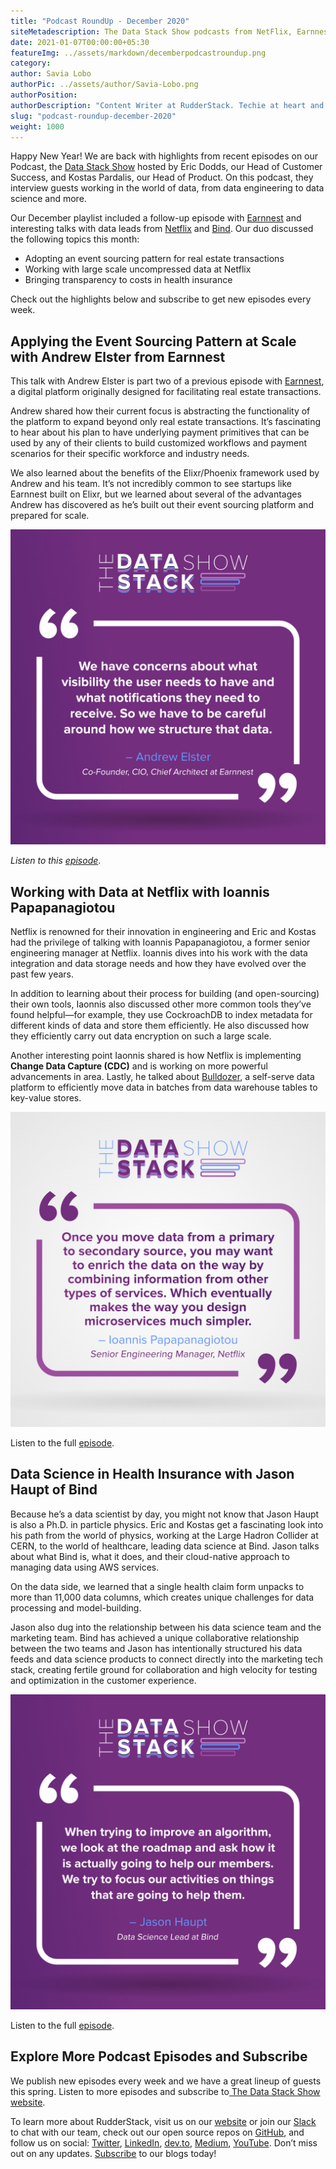 ```yaml
---
title: "Podcast RoundUp - December 2020"
siteMetadescription: The Data Stack Show podcasts from NetFlix, Earnnest, and Bind with RudderStack team.
date: 2021-01-07T00:00:00+05:30
featureImg: ../assets/markdown/decemberpodcastroundup.png
category: 
author: Savia Lobo
authorPic: ../assets/author/Savia-Lobo.png
authorPosition: 
authorDescription: "Content Writer at RudderStack. Techie at heart and loves to stay up to date with tech happenings across the globe. Loves singing and composing songs."
slug: "podcast-roundup-december-2020"
weight: 1000
---
```



Happy New Year! We are back with highlights from recent episodes on our Podcast, the [Data Stack Show](https://datastackshow.com/) hosted by Eric Dodds, our Head of Customer Success, and Kostas Pardalis, our Head of Product. On this podcast, they interview guests working in the world of data, from data engineering to data science and more.

 

Our December playlist included a follow-up episode with [Earnnest](https://earnnest.com/) and interesting talks with data leads from [Netflix](https://www.netflix.com/) and [Bind](https://www.yourbind.com/). Our duo discussed the following topics this month:



*   Adopting an event sourcing pattern for real estate transactions
*   Working with large scale uncompressed data at Netflix
*   Bringing transparency to costs in health insurance

Check out the highlights below and subscribe to get new episodes every week. 


## Applying the Event Sourcing Pattern at Scale with Andrew Elster from Earnnest

This talk with Andrew Elster is part two of a previous episode with [Earnnest](https://earnnest.com/), a digital platform originally designed for facilitating real estate transactions. 

Andrew shared how their current focus is abstracting the functionality of the platform to expand beyond only real estate transactions. It’s fascinating to hear about his plan to have underlying payment primitives that can be used by any of their clients to build customized workflows and payment scenarios for their specific workforce and industry needs. 

We also learned about the benefits of the Elixr/Phoenix framework used by Andrew and his team. It’s not incredibly common to see startups like Earnnest built on Elixr, but we learned about several of the advantages Andrew has discovered as he’s built out their event sourcing platform and prepared for scale. 



![Earnnest Podcast Quote](../assets/markdown/earnnestpodcast.jpg)


_Listen to this [episode](https://datastackshow.com/podcast/16-applying-the-event-sourcing-pattern-at-scale-with-andrew-elster-from-earnnest/)_.


## Working with Data at Netflix with Ioannis Papapanagiotou

Netflix is renowned for their innovation in engineering and Eric and Kostas had the privilege of talking with Ioannis Papapanagiotou, a former senior engineering manager at Netflix. Ioannis dives into his work with the data integration and data storage needs and how they have evolved over the past few years. 

 

In addition to learning about their process for building (and open-sourcing) their own tools, Iaonnis also discussed other more common tools they’ve found helpful—for example, they use CockroachDB to index metadata for different kinds of data and store them efficiently. He also discussed how they efficiently carry out data encryption on such a large scale.

 

Another interesting point Iaonnis shared is how Netflix is implementing **Change Data Capture (CDC)** and is working on more powerful advancements in area. Lastly, he talked about [Bulldozer](https://netflixtechblog.com/bulldozer-batch-data-moving-from-data-warehouse-to-online-key-value-stores-41bac13863f8), a self-serve data platform to efficiently move data in batches from data warehouse tables to key-value stores.




![Netflix Podcast Quote](../assets/markdown/netflixpodcast.jpg)


Listen to the full [episode](https://datastackshow.com/podcast/17-working-with-data-at-netflix-with-ioannis-papanagiotou/). 


## Data Science in Health Insurance with Jason Haupt of Bind

Because he’s a data scientist by day, you might not know that Jason Haupt is also a Ph.D. in particle physics. Eric and Kostas get a fascinating look into his path from the world of physics, working at the Large Hadron Collider at CERN, to the world of healthcare, leading data science at Bind. Jason talks about what Bind is, what it does, and their cloud-native approach to managing data using AWS services. 

On the data side, we learned that a single health claim form unpacks to more than 11,000 data columns, which creates unique challenges for data processing and model-building. 

Jason also dug into the relationship between his data science team and the marketing team. Bind has achieved a unique collaborative relationship between the two teams and Jason has intentionally structured his data feeds and data science products to connect directly into the marketing tech stack, creating fertile ground for collaboration and high velocity for testing and optimization in the customer experience.  




![Bind Podcast Quote](../assets/markdown/bindpodcast.jpg)


Listen to the full [episode](https://datastackshow.com/podcast/18-data-science-in-health-insurance-with-jason-haupt-of-bind/).


## Explore More Podcast Episodes and Subscribe

We publish new episodes every week and we have a great lineup of guests this spring. Listen to more episodes and subscribe to[ The Data Stack Show website](https://datastackshow.com/).

To learn more about RudderStack, visit us on our [website](http://www.rudderstack.com/) or join our [Slack](https://resources.rudderstack.com/join-rudderstack-slack) to chat with our team, check out our open source repos on [GitHub](https://github.com/rudderlabs), and follow us on social: [Twitter](https://twitter.com/RudderStack), [LinkedIn](https://www.linkedin.com/company/rudderlabs/), [dev.to](https://dev.to/rudderstack), [Medium](https://rudderstack.medium.com/), [YouTube](https://www.youtube.com/channel/UCgV-B77bV_-LOmKYHw8jvBw). Don’t miss out on any updates. [Subscribe](https://rudderstack.com/blog/) to our blogs today!
